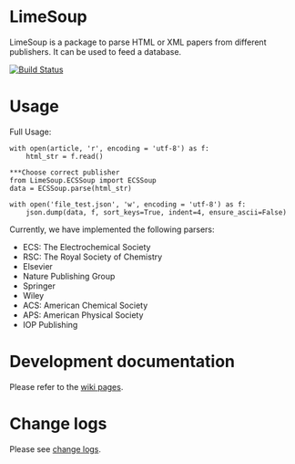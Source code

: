 # LimeSoup

LimeSoup is a package to parse HTML or XML papers from different publishers. It can be
used to feed a database.

[![Build Status](https://semaphoreci.com/api/v1/projects/686509c1-2128-44fd-9532-1a32090bd980/2687086/badge.svg)](https://semaphoreci.com/cedergrouphub/limesoup)

# Usage

Full Usage:

```
with open(article, 'r', encoding = 'utf-8') as f:
    html_str = f.read()

***Choose correct publisher
from LimeSoup.ECSSoup import ECSSoup
data = ECSSoup.parse(html_str)

with open('file_test.json', 'w', encoding = 'utf-8') as f:
    json.dump(data, f, sort_keys=True, indent=4, ensure_ascii=False)
```    

Currently, we have implemented the following parsers:

- ECS: The Electrochemical Society
- RSC: The Royal Society of Chemistry
- Elsevier
- Nature Publishing Group
- Springer
- Wiley
- ACS: American Chemical Society
- APS: American Physical Society
- IOP Publishing

# Development documentation

Please refer to the [wiki pages](https://github.com/CederGroupHub/LimeSoup/wiki).

# Change logs

Please see [change logs](CHANGES.md).

